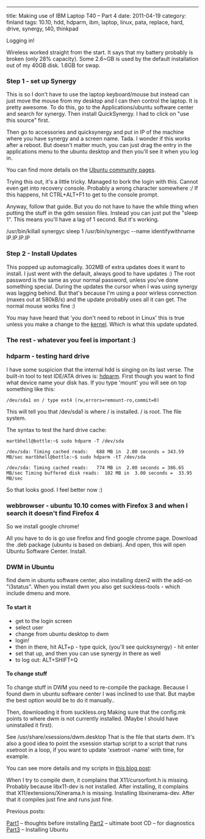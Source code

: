 ---
title: Making use of IBM Laptop T40 – Part 4
date: 2011-04-19
category: finland
tags: 10.10, hdd, hdparm, ibm, laptop, linux, pata, replace, hard, drive, synergy, t40, thinkpad

Logging in!

Wireless worked straight from the start. It says that my battery probably is broken (only 28% capacity). Some 2.6~GB is used by the default installation out of my 40GB disk. 1.6GB for swap.

### Step 1 - set up Synergy

This is so I don't have to use the laptop keyboard/mouse but instead can just move the mouse from my desktop and I can then control the laptop. It is pretty awesome. To do this, go to the Applications/ubuntu software center and search for synergy. Then install QuickSynergy. I had to click on "use this source" first.

Then go to accessories and quicksynergy and put in IP of the machine where you have synergy and a screen name. Tada. I wonder if this works after a reboot. But doesn't matter much, you can just drag the entry in the applications menu to the ubuntu desktop and then you'll see it when you log in.

You can find more details on the [Ubuntu community pages](https://help.ubuntu.com/community/SynergyHowto "synergyhowto").

Trying this out, it's a little tricky. Managed to bork the login with this. Cannot even get into recovery console. Probably a wrong character somewhere :/ If this happens, hit CTRL+ALT+F1 to get to the console prompt.

Anyway, follow that guide. But you do not have to have the while thing when putting the stuff in the gdm session files. Instead you can just put the "sleep 1". This means you'll have a lag of 1 second. But it's working.

/usr/bin/killall synergyc
sleep 1
/usr/bin/synergyc --name identifywithname IP.IP.IP.IP

### Step 2 - Install Updates

This popped up automagically. 302MB of extra updates does it want to install. I just went with the default, always good to have updates :) The root password is the same as your normal password, unless you've done something special. During the updates the cursor when I was using synergy was lagging behind. But that's because I'm using a poor wirless connection (maxes out at 580kB/s) and the update probably uses all it can get. The normal mouse works fine :)

You may have heard that 'you don't need to reboot in Linux' this is true unless you make a change to the [kernel](http://en.wikipedia.org/wiki/Linux_kernel "linux kernel on wikipedia"). Which is what this update updated.

### The rest - whatever you feel is important :)

### hdparm - testing hard drive

I have some suspicion that the internal hdd is singing on its last verse. The built-in tool to test IDE/ATA drives is: [hdparm](http://en.wikipedia.org/wiki/Hdparm "hdparm on wikipedia"). First though you want to find what device name your disk has. If you type 'mount' you will see on top something like this:

`/dev/sda1 on / type ext4 (rw,errors=remount-ro,commit=0)`

This will tell you that /dev/sda1 is where / is installed. / is root. The file system.

The syntax to test the hard drive cache:

`martbhell@bottle:~$ sudo hdparm -T /dev/sda`

`/dev/sda: Timing cached reads:   688 MB in  2.00 seconds = 343.59 MB/sec martbhell@bottle:~$ sudo hdparm -tT /dev/sda`

`/dev/sda: Timing cached reads:   774 MB in  2.00 seconds = 386.65 MB/sec Timing buffered disk reads:  102 MB in  3.00 seconds =  33.95 MB/sec`

So that looks good. I feel better now :)

### webbrowser - ubuntu 10.10 comes with Firefox 3 and when I search it doesn't find Firefox 4

So we install google chrome!

All you have to do is go use firefox and find google chrome page. Download the .deb package (ubuntu is based on debian). And open, this will open Ubuntu Software Center. Install.

### DWM in Ubuntu

find dwm in ubuntu software center, also installing dzen2 with the add-on "i3status". When you install dwm you also get suckless-tools - which include dmenu and more.

#### To start it

- get to the login screen
- select user
- change from ubuntu desktop to dwm
- login!
- then in there, hit ALT+p - type quick, (you'll see quicksynergy) - hit enter
- set that up, and then you can use synergy in there as well
- to log out: ALT+SHIFT+Q

#### To change stuff

To change stuff in DWM you need to re-compile the package. Because I found dwm in ubuntu software center I was inclined to use that. But maybe the best option would be to do it manually..

Then, downloading it from suckless.org Making sure that the config.mk points to where dwm is not currently installed. (Maybe I should have uninstalled it first).

See /usr/share/xsessions/dwm.desktop That is the file that starts dwm. It's also a good idea to point the xsession startup script to a script that runs xsetroot in a loop, if you want to update 'xsetroot -name' with time, for example.

You can see more details and my scripts in [this blog post](https://www.guldmyr.com/dwm-start-up-script-that-works-with-gdm-login-manager/ "dwm script"):

When I try to compile dwm, it complains that X11/cursorfont.h is missing. Probably because libx11-dev is not installed. After installing, it complains that X11/extensions/Xinerama.h is missing. Installing libxinerama-dev. After that it compiles just fine and runs just fine.

Previous posts:

[Part1](../making-use-of-ibm-laptop-t40-part-1/ "PART1") – thoughts before installing [Part2](../making-use-of-ibm-laptop-t40-%E2%80%93-part-2/ "par2") – ultimate boot CD – for diagnostics [Part3](https://www.guldmyr.com/making-use-of-ibm-laptop-t40-%E2%80%93-part-3/ "part3") – Installing Ubuntu
